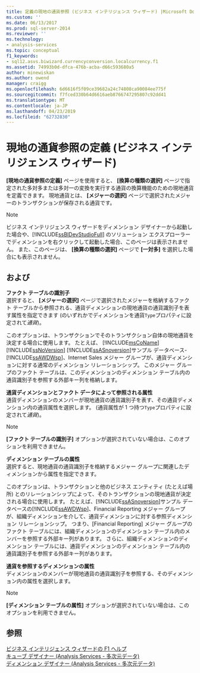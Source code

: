 ```yaml
---
title: 定義の現地の通貨参照 (ビジネス インテリジェンス ウィザード) |Microsoft Docs
ms.custom: ''
ms.date: 06/13/2017
ms.prod: sql-server-2014
ms.reviewer: ''
ms.technology:
- analysis-services
ms.topic: conceptual
f1_keywords:
- sql12.asvs.biwizard.currencyconversion.localcurrency.f1
ms.assetid: 74993b0d-dfca-476b-acba-d66c593680a5
author: minewiskan
ms.author: owend
manager: craigg
ms.openlocfilehash: 6d6616f5f09ce39682a24c74808ca90084ee775f
ms.sourcegitcommit: f7fced330b64d6616aeb8766747295807c92dd41
ms.translationtype: MT
ms.contentlocale: ja-JP
ms.lasthandoff: 04/23/2019
ms.locfileid: "62732830"
---
```

# <a name="define-local-currency-reference-business-intelligence-wizard"></a>現地の通貨参照の定義 (ビジネス インテリジェンス ウィザード)
  **[現地の通貨参照の定義]** ページを使用すると、 **[換算の種類の選択]** ページで指定された多対多または多対一の変換を実行する通貨の換算機能のための現地通貨を定義できます。 現地通貨とは、 **[メジャーの選択]** ページで選択されたメジャーのトランザクションが保存される通貨です。  
  
> [!NOTE]  
>  ビジネス インテリジェンス ウィザードをディメンション デザイナーから起動した場合や、[!INCLUDE[ssBIDevStudioFull](../includes/ssbidevstudiofull-md.md)] のソリューション エクスプローラーでディメンションを右クリックして起動した場合、このページは表示されません。 また、このページは、 **[換算の種類の選択]** ページで **[一対多]** を選択した場合にも表示されません。  
  
## <a name="options"></a>および  
 **ファクト テーブルの識別子**  
 選択すると、 **[メジャーの選択]** ページで選択されたメジャーを格納するファクト テーブルから参照される、通貨ディメンションの現地通貨の通貨識別子を表す属性を指定できます (のいずれかでディメンションを通貨`Type`プロパティに設定されて*通貨*)。  
  
 このオプションは、トランザクションでそのトランザクション自体の現地通貨を決定する場合に使用します。 たとえば、 [!INCLUDE[msCoName](../includes/msconame-md.md)] [!INCLUDE[ssNoVersion](../includes/ssnoversion-md.md)] [!INCLUDE[ssASnoversion](../includes/ssasnoversion-md.md)]サンプル データベース-[!INCLUDE[ssAWDWsp](../includes/ssawdwsp-md.md)]、Internet Sales メジャー グループが、通貨ディメンションに対する通常のディメンション リレーションシップ。 このメジャー グループのファクト テーブルは、このディメンションのディメンション テーブル内の通貨識別子を参照する外部キー列を格納します。  
  
 **通貨ディメンションとファクト データによって参照される属性**  
 通貨ディメンションのメンバーが現地通貨の通貨識別子を表す、その通貨ディメンション内の通貨属性を選択します。 (通貨属性が 1 つ持つ`Type`プロパティに設定されて*通貨*)。  
  
> [!NOTE]  
>  **[ファクト テーブルの識別子]** オプションが選択されていない場合は、このオプションを利用できません。  
  
 **ディメンション テーブルの属性**  
 選択すると、現地通貨の通貨識別子を格納するメジャー グループに関連したディメンションから属性を指定できます。  
  
 このオプションは、トランザクションと他のビジネス エンティティ (たとえば場所) とのリレーションシップによって、そのトランザクションの現地通貨が決定される場合に使用します。 たとえば、[!INCLUDE[ssASnoversion](../includes/ssasnoversion-md.md)]サンプル データベースの[!INCLUDE[ssAWDWsp](../includes/ssawdwsp-md.md)]、Financial Reporting メジャー グループが、組織ディメンションを介して、通貨ディメンションに対する参照ディメンション リレーションシップ。 つまり、[Financial Reporting] メジャー グループのファクト テーブルには、組織ディメンションのディメンション テーブル内のメンバーを参照する外部キー列があります。 さらに、組織ディメンションのディメンション テーブルには、通貨ディメンションのディメンション テーブル内の通貨識別子を参照する外部キー列があります。  
  
 **通貨を参照するディメンションの属性**  
 ディメンションのメンバーが現地通貨の通貨識別子を参照する、そのディメンション内の属性を選択します。  
  
> [!NOTE]  
>  **[ディメンション テーブルの属性]** オプションが選択されていない場合は、このオプションを利用できません。  
  
## <a name="see-also"></a>参照  
 [ビジネス インテリジェンス ウィザードの F1 ヘルプ](business-intelligence-wizard-f1-help.md)   
 [キューブ デザイナー &#40;Analysis Services - 多次元データ&#41;](cube-designer-analysis-services-multidimensional-data.md)   
 [ディメンション デザイナー &#40;Analysis Services - 多次元データ&#41;](dimension-designer-analysis-services-multidimensional-data.md)  
  
  
